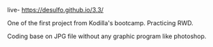 live- https://desulfo.github.io/3.3/

One of the first project from Kodilla's bootcamp. Practicing RWD.

Coding base on JPG file without any graphic program like photoshop. 
